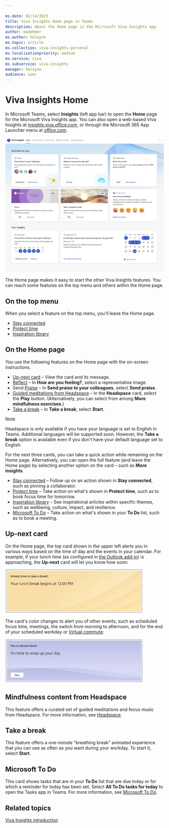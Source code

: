 ```yaml
---

ms.date: 02/14/2023
title: Viva Insights Home page in Teams
description: About the Home page in the Microsoft Viva Insights app
author: madehmer
ms.author: helayne
ms.topic: article
ms.collection: viva-insights-personal
ms.localizationpriority: medium 
ms.service: viva
ms.subservice: viva-insights
manager: helayne
audience: user
---
```


# Viva Insights Home

In Microsoft Teams, select **Insights** (left app bar) to open the **Home** page for the Microsoft Viva Insights app. You can also open a web-based Viva Insights at [insights.viva.office.com](https://insights.viva.office.com), or through the Microsoft 365 App Launcher menu at [office.com](https://www.office.com).

![Screenshot that shows the Viva Insights Home page.](../images/app-home-ic2.png)

The Home page makes it easy to start the other Viva Insights features. You can reach some features on the top menu and others within the Home page.

## On the top menu

When you select a feature on the top menu, you'll leave the Home page.

* [Stay connected](viva-insights-stay-connected.md)
* [Protect time](viva-insights-protect-time.md)
* [Inspiration library](inspiration.md)

## On the Home page

You use the following features on the Home page with the on-screen instructions.  

* [Up-next card](#up-next-card) – View the card and its message.
* [Reflect](viva-insights-reflect.md) – In **How are you feeling?**, select a representative image.
* Send [Praise](viva-insights-praise.md) – In **Send praise to your colleagues**, select **Send praise**.
* [Guided meditations from Headspace](#take-a-break) – In the **Headspace** card, select the **Play** button. (Alternatively, you can select from among **More mindfulness exercises**.)
* [Take a break](#take-a-break) – In **Take a break**, select **Start**.

>[!NOTE]
>Headspace is only available if you have your language is set to English in Teams. Additional languages will be supported soon. However, the **Take a break** option is available even if you don't have your default language set to English.

For the next three cards, you can take a quick action while remaining on the Home page. Alternatively, you can open the full feature (and leave the Home page) by selecting another option on the card &ndash; such as **More insights**.

* [Stay connected](viva-insights-stay-connected.md) – Follow up on an action shown in **Stay connected**, such as pinning a collaborator.
* [Protect time](viva-insights-protect-time.md) – Take action on what's shown in **Protect time**, such as to book focus time for tomorrow.
* [Inspiration library](inspiration.md) – See inspirational articles within specific themes, such as wellbeing, culture, impact, and resilience.
* [Microsoft To Do](#microsoft-to-do) – Take action on what's shown in your **To Do** list, such as to book a meeting.

## Up-next card

On the Home page, the top card shown in the upper left alerts you in various ways based on the time of day and the events in your calendar. For example, if your lunch time (as configured in [the Outlook add-in](../use/use-the-insights.md#set-lunch-hours)) is approaching, the **Up-next** card will let you know how soon:

![Lunch approaching.](../images/lunch-break.png)

The card's color changes to alert you of other events, such as scheduled focus time, meetings, the switch from morning to afternoon, and for the end of your scheduled workday or [Virtual commute](viva-insights-virtual-commute.md):

![Virtual commute.](../images/virtual-commute.png)

## Mindfulness content from Headspace

This feature offers a curated set of guided meditations and focus music from Headspace. For more information, see [Headspace](viva-insights-headspace.md).

## Take a break

This feature offers a one-minute "breathing break" animated experience that you can use as often as you want during your workday. To start it, select **Start**.

## Microsoft To Do

This card shows tasks that are in your **To Do** list that are due today or for which a reminder for today has been set. Select **All To Do tasks for today** to open the Tasks app in Teams. For more information, see [Microsoft To Do](https://to-do.microsoft.com/tasks/).

## Related topics

[Viva Insights introduction](viva-teams-app.md)

